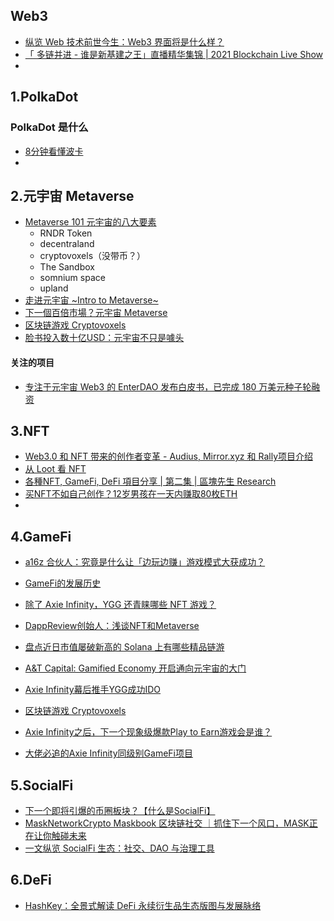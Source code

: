 
## Web3
- [纵览 Web 技术前世今生：Web3 界面将是什么样？](https://www.chainnews.com/articles/680126177929.htm)
- [「 多链并进 - 谁是新基建之王」直播精华集锦 | 2021 Blockchain Live Show](https://www.chainnews.com/articles/460302164316.htm)
- 

## 1.PolkaDot

### PolkaDot 是什么

- [8分钟看懂波卡](https://www.youtube.com/watch?v=jTNDzHLRRuM&t=319s)
- 



## 2.元宇宙 Metaverse

- [Metaverse 101 元宇宙的八大要素](https://www.bilibili.com/video/BV1X3411B7Na?spm_id_from=333.999.0.0)
  - RNDR Token
  - decentraland
  - cryptovoxels（没带币？）
  - The Sandbox
  - somnium space
  - upland
- [走进元宇宙 ~Intro to Metaverse~](https://www.bilibili.com/video/BV1nv411A7nC?spm_id_from=333.999.0.0)
- [下一個百倍市場？元宇宙 Metaverse](https://www.youtube.com/watch?v=GzHlzTcJub8&t=1041s)
- [区块链游戏 Cryptovoxels](https://www.bilibili.com/video/BV1yQ4y167UL?spm_id_from=333.999.0.0)
- [脸书投入数十亿USD：元宇宙不只是噱头](https://www.bilibili.com/video/BV1564y1879f?spm_id_from=333.999.0.0)


#### 关注的项目

- [专注于元宇宙 Web3 的 EnterDAO 发布白皮书，已完成 180 万美元种子轮融资](https://www.chainnews.com/news/632154644574.htm)

## 3.NFT
- [Web3.0 和 NFT 带来的创作者变革 - Audius, Mirror.xyz 和 Rally项目介绍 ](https://www.youtube.com/watch?v=XgWP8PHhXow)
- [从 Loot 看 NFT](https://www.bilibili.com/video/BV15f4y1w7eP?spm_id_from=333.999.0.0)
- [各種NFT, GameFi, DeFi 項目分享 | 第二集 | 區塊先生 Research](https://www.youtube.com/watch?v=jKEVxiQQKxw&t=68s)
- [买NFT不如自己创作？12岁男孩在一天内赚取80枚ETH](https://m.bitalk.com/news/detail/525551197495627776)
- 


## 4.GameFi

- [a16z 合伙人：究竟是什么让「边玩边赚」游戏模式大获成功？](https://www.chainnews.com/articles/658402597993.htm)
- [GameFi的发展历史](https://www.bilibili.com/video/BV1Zo4y1m7t3?spm_id_from=333.999.0.0)
- [除了 Axie Infinity，YGG 还青睐哪些 NFT 游戏？
](https://www.chainnews.com/articles/373029919838.htm)
- [DappReview创始人：浅谈NFT和Metaverse
](https://www.jinse.com/blockchain/1113740.html)
- [盘点近日市值屡破新高的 Solana 上有哪些精品链游](https://www.chainnews.com/articles/927338764332.htm)
- [A&T Capital: Gamified Economy 开启通向元宇宙的大门](https://www.chainnews.com/articles/132294409674.htm)

- [Axie Infinity幕后推手YGG成功IDO](https://www.feixiaohao.co/news/10205316.html)

- [区块链游戏 Cryptovoxels](https://www.bilibili.com/video/BV1yQ4y167UL?spm_id_from=333.999.0.0)
- [Axie Infinity之后，下一个现象级爆款Play to Earn游戏会是谁？](https://www.feixiaohao.co/news/10167615.html)
- [大佬必追的Axie Infinity同级别GameFi项目](https://www.feixiaohao.co/news/10214364.html)


## 5.SocialFi

- [下一个即将引爆的币圈板块？【什么是SocialFi】](https://www.youtube.com/watch?v=Mpe8LEZLZ4Y)
- [MaskNetworkCrypto Maskbook 区块链社交 ｜抓住下一个风口，MASK正在让你触碰未来](https://www.youtube.com/watch?v=tGL-o0JtYXg&t=416s)
- [一文纵览 SocialFi 生态：社交、DAO 与治理工具](https://www.chainnews.com/articles/171576824425.htm)

## 6.DeFi

- [HashKey：全景式解读 DeFi 永续衍生品生态版图与发展脉络](https://www.chainnews.com/articles/546845106634.htm)
